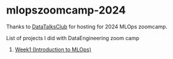 # mlopszoomcamp-2024

Thanks to <a href="https://github.com/DataTalksClub/mlops-zoomcamp/tree/main">DataTalksClub</a> for hosting for 2024  MLOps zoomcamp.


List of projects I did with DataEngineering zoom camp
<ol>
  <li> <a href="./week1-introduction/">Week1 (Introduction to MLOps)</a></li>
</ol>  



